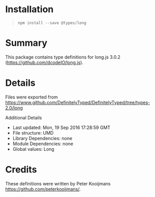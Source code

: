 # Installation
> `npm install --save @types/long`

# Summary
This package contains type definitions for long.js 3.0.2 (https://github.com/dcodeIO/long.js).

# Details
Files were exported from https://www.github.com/DefinitelyTyped/DefinitelyTyped/tree/types-2.0/long

Additional Details
 * Last updated: Mon, 19 Sep 2016 17:28:59 GMT
 * File structure: UMD
 * Library Dependencies: none
 * Module Dependencies: none
 * Global values: Long

# Credits
These definitions were written by Peter Kooijmans <https://github.com/peterkooijmans/>.
